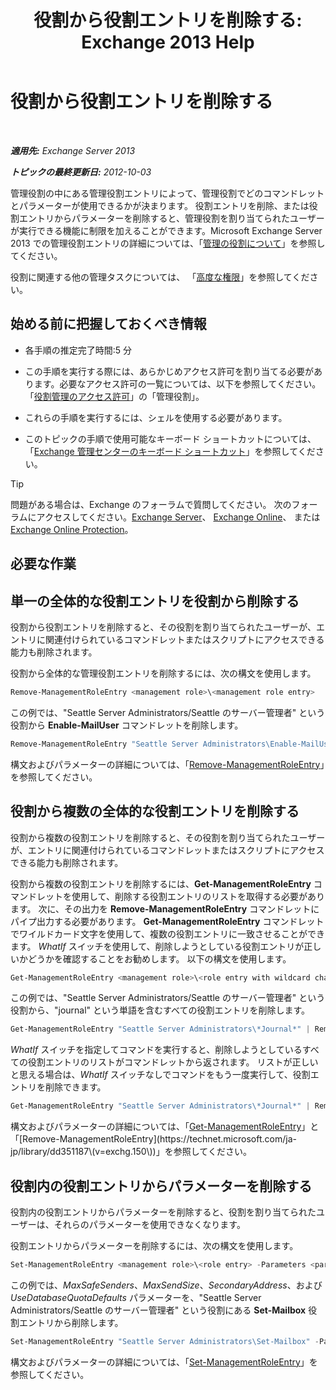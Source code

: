 ﻿---
title: '役割から役割エントリを削除する: Exchange 2013 Help'
TOCTitle: 役割から役割エントリを削除する
ms:assetid: 4736367a-750f-44d3-8a20-5149bd35e9ff
ms:mtpsurl: https://technet.microsoft.com/ja-jp/library/Dd297947(v=EXCHG.150)
ms:contentKeyID: 49896230
ms.date: 04/24/2018
mtps_version: v=EXCHG.150
ms.translationtype: HT
---

# 役割から役割エントリを削除する

 

_**適用先:** Exchange Server 2013_

_**トピックの最終更新日:** 2012-10-03_

管理役割の中にある管理役割エントリによって、管理役割でどのコマンドレットとパラメーターが使用できるかが決まります。 役割エントリを削除、または役割エントリからパラメーターを削除すると、管理役割を割り当てられたユーザーが実行できる機能に制限を加えることができます。Microsoft Exchange Server 2013 での管理役割エントリの詳細については、「[管理の役割について](understanding-management-roles-exchange-2013-help.md)」を参照してください。

役割に関連する他の管理タスクについては、 「[高度な権限](advanced-permissions-exchange-2013-help.md)」を参照してください。

## 始める前に把握しておくべき情報

  - 各手順の推定完了時間:5 分

  - この手順を実行する際には、あらかじめアクセス許可を割り当てる必要があります。必要なアクセス許可の一覧については、以下を参照してください。「[役割管理のアクセス許可](role-management-permissions-exchange-2013-help.md)」の「管理役割」。

  - これらの手順を実行するには、シェルを使用する必要があります。

  - このトピックの手順で使用可能なキーボード ショートカットについては、「[Exchange 管理センターのキーボード ショートカット](keyboard-shortcuts-in-the-exchange-admin-center-exchange-online-protection-help.md)」を参照してください。


> [!TIP]
> 問題がある場合は、Exchange のフォーラムで質問してください。 次のフォーラムにアクセスしてください。<A href="https://go.microsoft.com/fwlink/p/?linkid=60612">Exchange Server</A>、 <A href="https://go.microsoft.com/fwlink/p/?linkid=267542">Exchange Online</A>、 または <A href="https://go.microsoft.com/fwlink/p/?linkid=285351">Exchange Online Protection</A>。



## 必要な作業

## 単一の全体的な役割エントリを役割から削除する

役割から役割エントリを削除すると、その役割を割り当てられたユーザーが、エントリに関連付けられているコマンドレットまたはスクリプトにアクセスできる能力も削除されます。

役割から全体的な管理役割エントリを削除するには、次の構文を使用します。

```powershell
Remove-ManagementRoleEntry <management role>\<management role entry>
```

この例では、"Seattle Server Administrators/Seattle のサーバー管理者" という役割から **Enable-MailUser** コマンドレットを削除します。

```powershell
Remove-ManagementRoleEntry "Seattle Server Administrators\Enable-MailUser"
```

構文およびパラメーターの詳細については、「[Remove-ManagementRoleEntry](https://technet.microsoft.com/ja-jp/library/dd351187\(v=exchg.150\))」を参照してください。

## 役割から複数の全体的な役割エントリを削除する

役割から複数の役割エントリを削除すると、その役割を割り当てられたユーザーが、エントリに関連付けられているコマンドレットまたはスクリプトにアクセスできる能力も削除されます。

役割から複数の役割エントリを削除するには、**Get-ManagementRoleEntry** コマンドレットを使用して、削除する役割エントリのリストを取得する必要があります。 次に、その出力を **Remove-ManagementRoleEntry** コマンドレットにパイプ出力する必要があります。 **Get-ManagementRoleEntry** コマンドレットでワイルドカード文字を使用して、複数の役割エントリに一致させることができます。 *WhatIf* スイッチを使用して、削除しようとしている役割エントリが正しいかどうかを確認することをお勧めします。 以下の構文を使用します。

```powershell
Get-ManagementRoleEntry <management role>\<role entry with wildcard character> | Remove-ManagementRoleEntry -WhatIf
```

この例では、"Seattle Server Administrators/Seattle のサーバー管理者" という役割から、"journal" という単語を含むすべての役割エントリを削除します。

```powershell
Get-ManagementRoleEntry "Seattle Server Administrators\*Journal*" | Remove-ManagementRoleEntry -WhatIf
```

*WhatIf* スイッチを指定してコマンドを実行すると、削除しようとしているすべての役割エントリのリストがコマンドレットから返されます。 リストが正しいと思える場合は、*WhatIf* スイッチなしでコマンドをもう一度実行して、役割エントリを削除できます。

```powershell
Get-ManagementRoleEntry "Seattle Server Administrators\*Journal*" | Remove-ManagementRoleEntry
```

構文およびパラメーターの詳細については、「[Get-ManagementRoleEntry](https://technet.microsoft.com/ja-jp/library/dd335210\(v=exchg.150\))」と「[Remove-ManagementRoleEntry](https://technet.microsoft.com/ja-jp/library/dd351187\(v=exchg.150\))」を参照してください。

## 役割内の役割エントリからパラメーターを削除する

役割内の役割エントリからパラメーターを削除すると、役割を割り当てられたユーザーは、それらのパラメーターを使用できなくなります。

役割エントリからパラメーターを削除するには、次の構文を使用します。

```powershell
Set-ManagementRoleEntry <management role>\<role entry> -Parameters <parameter 1>,<parameter 2...> -RemoveParameter
```

この例では、*MaxSafeSenders*、*MaxSendSize*、*SecondaryAddress*、および*UseDatabaseQuotaDefaults* パラメーターを、"Seattle Server Administrators/Seattle のサーバー管理者" という役割にある **Set-Mailbox** 役割エントリから削除します。

```powershell
Set-ManagementRoleEntry "Seattle Server Administrators\Set-Mailbox" -Parameters MaxSafeSenders,MaxSendSize,SecondaryAddress,UseDatabaseQuotaDefaults -RemoveParameter
```

構文およびパラメーターの詳細については、「[Set-ManagementRoleEntry](https://technet.microsoft.com/ja-jp/library/dd351162\(v=exchg.150\))」を参照してください。

